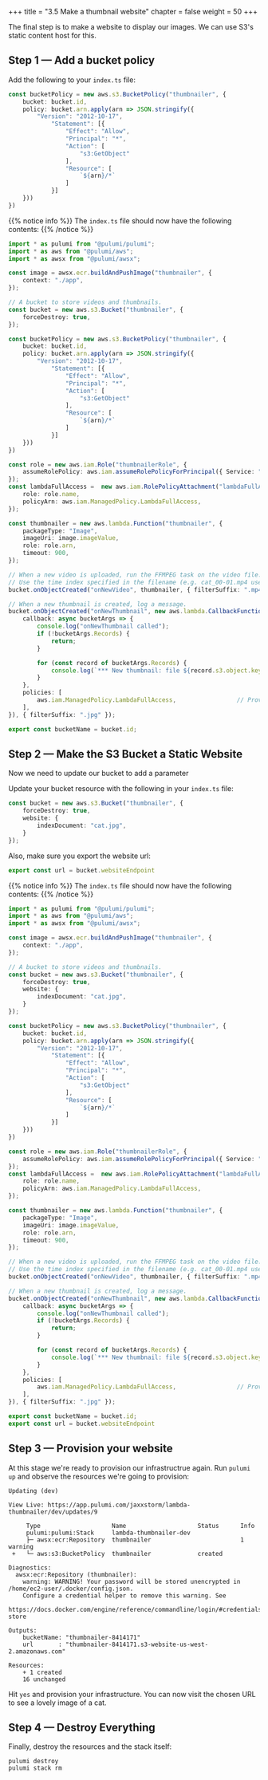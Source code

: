 +++
title = "3.5 Make a thumbnail website"
chapter = false
weight = 50
+++

The final step is to make a website to display our images. We can use S3's static content host for this.

## Step 1 &mdash; Add a bucket policy

Add the following to your `index.ts` file:

```typescript
const bucketPolicy = new aws.s3.BucketPolicy("thumbnailer", {
    bucket: bucket.id,
    policy: bucket.arn.apply(arn => JSON.stringify({
        "Version": "2012-10-17",
            "Statement": [{
                "Effect": "Allow",
                "Principal": "*",
                "Action": [
                    "s3:GetObject"
                ],
                "Resource": [
                    `${arn}/*`
                ]
            }]
    }))
})
```

{{% notice info %}}
The `index.ts` file should now have the following contents:
{{% /notice %}}
```typescript
import * as pulumi from "@pulumi/pulumi";
import * as aws from "@pulumi/aws";
import * as awsx from "@pulumi/awsx";

const image = awsx.ecr.buildAndPushImage("thumbnailer", {
    context: "./app",
});

// A bucket to store videos and thumbnails.
const bucket = new aws.s3.Bucket("thumbnailer", {
    forceDestroy: true,
});

const bucketPolicy = new aws.s3.BucketPolicy("thumbnailer", {
    bucket: bucket.id,
    policy: bucket.arn.apply(arn => JSON.stringify({
        "Version": "2012-10-17",
            "Statement": [{
                "Effect": "Allow",
                "Principal": "*",
                "Action": [
                    "s3:GetObject"
                ],
                "Resource": [
                    `${arn}/*`
                ]
            }]
    }))
})

const role = new aws.iam.Role("thumbnailerRole", {
    assumeRolePolicy: aws.iam.assumeRolePolicyForPrincipal({ Service: "lambda.amazonaws.com" }),
});
const lambdaFullAccess =  new aws.iam.RolePolicyAttachment("lambdaFullAccess", {
    role: role.name,
    policyArn: aws.iam.ManagedPolicy.LambdaFullAccess,
});

const thumbnailer = new aws.lambda.Function("thumbnailer", {
    packageType: "Image",
    imageUri: image.imageValue,
    role: role.arn,
    timeout: 900,
});

// When a new video is uploaded, run the FFMPEG task on the video file.
// Use the time index specified in the filename (e.g. cat_00-01.mp4 uses timestamp 00:01)
bucket.onObjectCreated("onNewVideo", thumbnailer, { filterSuffix: ".mp4" });

// When a new thumbnail is created, log a message.
bucket.onObjectCreated("onNewThumbnail", new aws.lambda.CallbackFunction<aws.s3.BucketEvent, void>("onNewThumbnail", {
    callback: async bucketArgs => {
        console.log("onNewThumbnail called");
        if (!bucketArgs.Records) {
            return;
        }

        for (const record of bucketArgs.Records) {
            console.log(`*** New thumbnail: file ${record.s3.object.key} was saved at ${record.eventTime}.`);
        }
    },
    policies: [
        aws.iam.ManagedPolicy.LambdaFullAccess,                 // Provides wide access to "serverless" services (Dynamo, S3, etc.)
    ],
}), { filterSuffix: ".jpg" });

export const bucketName = bucket.id;
```

## Step 2 &mdash; Make the S3 Bucket a Static Website

Now we need to update our bucket to add a parameter

Update your bucket resource with the following in your `index.ts` file:

```typescript
const bucket = new aws.s3.Bucket("thumbnailer", {
    forceDestroy: true,
    website: {
        indexDocument: "cat.jpg",
    }
});
```

Also, make sure you export the website url:

```typescript
export const url = bucket.websiteEndpoint
```

{{% notice info %}}
The `index.ts` file should now have the following contents:
{{% /notice %}}
```typescript
import * as pulumi from "@pulumi/pulumi";
import * as aws from "@pulumi/aws";
import * as awsx from "@pulumi/awsx";

const image = awsx.ecr.buildAndPushImage("thumbnailer", {
    context: "./app",
});

// A bucket to store videos and thumbnails.
const bucket = new aws.s3.Bucket("thumbnailer", {
    forceDestroy: true,
    website: {
        indexDocument: "cat.jpg",
    }
});

const bucketPolicy = new aws.s3.BucketPolicy("thumbnailer", {
    bucket: bucket.id,
    policy: bucket.arn.apply(arn => JSON.stringify({
        "Version": "2012-10-17",
            "Statement": [{
                "Effect": "Allow",
                "Principal": "*",
                "Action": [
                    "s3:GetObject"
                ],
                "Resource": [
                    `${arn}/*`
                ]
            }]
    }))
})

const role = new aws.iam.Role("thumbnailerRole", {
    assumeRolePolicy: aws.iam.assumeRolePolicyForPrincipal({ Service: "lambda.amazonaws.com" }),
});
const lambdaFullAccess =  new aws.iam.RolePolicyAttachment("lambdaFullAccess", {
    role: role.name,
    policyArn: aws.iam.ManagedPolicy.LambdaFullAccess,
});

const thumbnailer = new aws.lambda.Function("thumbnailer", {
    packageType: "Image",
    imageUri: image.imageValue,
    role: role.arn,
    timeout: 900,
});

// When a new video is uploaded, run the FFMPEG task on the video file.
// Use the time index specified in the filename (e.g. cat_00-01.mp4 uses timestamp 00:01)
bucket.onObjectCreated("onNewVideo", thumbnailer, { filterSuffix: ".mp4" });

// When a new thumbnail is created, log a message.
bucket.onObjectCreated("onNewThumbnail", new aws.lambda.CallbackFunction<aws.s3.BucketEvent, void>("onNewThumbnail", {
    callback: async bucketArgs => {
        console.log("onNewThumbnail called");
        if (!bucketArgs.Records) {
            return;
        }

        for (const record of bucketArgs.Records) {
            console.log(`*** New thumbnail: file ${record.s3.object.key} was saved at ${record.eventTime}.`);
        }
    },
    policies: [
        aws.iam.ManagedPolicy.LambdaFullAccess,                 // Provides wide access to "serverless" services (Dynamo, S3, etc.)
    ],
}), { filterSuffix: ".jpg" });

export const bucketName = bucket.id;
export const url = bucket.websiteEndpoint

```

## Step 3 &mdash; Provision your website

At this stage we're ready to provision our infrastructrue again. Run `pulumi up` and observe the resources we're going to provision:

```
Updating (dev)

View Live: https://app.pulumi.com/jaxxstorm/lambda-thumbnailer/dev/updates/9

     Type                    Name                    Status      Info
     pulumi:pulumi:Stack     lambda-thumbnailer-dev              
     ├─ awsx:ecr:Repository  thumbnailer                         1 warning
 +   └─ aws:s3:BucketPolicy  thumbnailer             created     
 
Diagnostics:
  awsx:ecr:Repository (thumbnailer):
    warning: WARNING! Your password will be stored unencrypted in /home/ec2-user/.docker/config.json.
    Configure a credential helper to remove this warning. See
    https://docs.docker.com/engine/reference/commandline/login/#credentials-store
 
Outputs:
    bucketName: "thumbnailer-8414171"
    url       : "thumbnailer-8414171.s3-website-us-west-2.amazonaws.com"

Resources:
    + 1 created
    16 unchanged
```

Hit `yes` and provision your infrastructure. You can now visit the chosen URL to see a lovely image of a cat.

## Step 4 &mdash; Destroy Everything

Finally, destroy the resources and the stack itself:

```
pulumi destroy
pulumi stack rm
```







